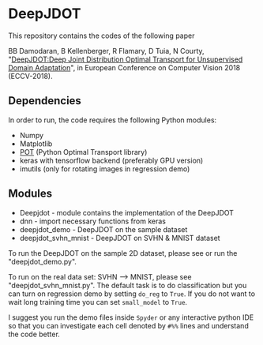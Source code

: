# DeepJDOT

This repository contains the codes of the following paper

BB Damodaran, B Kellenberger, R Flamary, D Tuia, N Courty, "[DeepJDOT:Deep Joint Distribution Optimal Transport for Unsupervised Domain Adaptation](https://arxiv.org/abs/1803.10081)", in European Conference on Computer Vision 2018 (ECCV-2018).

## Dependencies

In order to run, the code requires the following Python modules:

* Numpy
* Matplotlib
* [POT](https://github.com/rflamary/POT) (Python Optimal Transport library)
* keras with tensorflow backend (preferably GPU version)
* imutils (only for rotating images in regression demo)

## Modules

* Deepjdot - module contains the implementation of the DeepJDOT
* dnn      - import necessary functions from keras
* deepjdot_demo  - DeepJDOT on the sample dataset
* deepjdot_svhn_mnist - DeepJDOT on SVHN & MNIST dataset

To run the DeepJDOT on the sample 2D dataset, please see or run the "deepjdot_demo.py".

To run on the real data set: SVHN --> MNIST, please see "deepjdot_svhn_mnist.py".
The default task is to do classification but you can turn on regression demo by setting `do_reg` to `True`.
If you do not want to wait long training time you can set `small_model` to `True`.

I suggest you run the demo files inside `Spyder` or any interactive python IDE so that you can investigate
each cell denoted by `#%%` lines and understand the code better.
